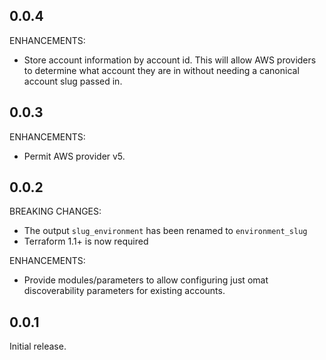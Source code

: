 ## 0.0.4

ENHANCEMENTS:

* Store account information by account id. This will allow AWS providers to determine what account they are in without needing a canonical account slug passed in.

## 0.0.3

ENHANCEMENTS:

* Permit AWS provider v5.

## 0.0.2

BREAKING CHANGES:

* The output `slug_environment` has been renamed to `environment_slug`
* Terraform 1.1+ is now required

ENHANCEMENTS:

* Provide modules/parameters to allow configuring just omat discoverability parameters for existing accounts.

## 0.0.1

Initial release.
